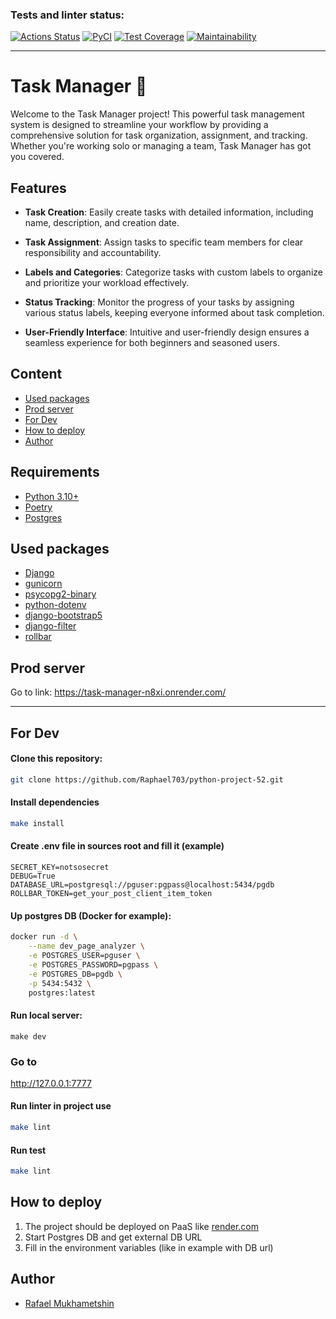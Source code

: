 ### Tests and linter status:
[![Actions Status](https://github.com/Raphael703/python-project-52/actions/workflows/hexlet-check.yml/badge.svg)](https://github.com/Raphael703/python-project-52/actions)
[![PyCI](https://github.com/Raphael703/python-project-52/actions/workflows/pyci.yml/badge.svg)](https://github.com/Raphael703/python-project-83/actions/workflows/pyci.yml)
[![Test Coverage](https://api.codeclimate.com/v1/badges/bf5d3f463b1c9091b039/test_coverage)](https://codeclimate.com/github/Raphael703/python-project-52/test_coverage)
[![Maintainability](https://api.codeclimate.com/v1/badges/bf5d3f463b1c9091b039/maintainability)](https://codeclimate.com/github/Raphael703/python-project-52/maintainability)


_____

# Task Manager 📝

Welcome to the Task Manager project! This powerful task management system is designed to streamline your workflow by providing a comprehensive solution for task organization, assignment, and tracking. Whether you're working solo or managing a team, Task Manager has got you covered.

## Features

- **Task Creation**: Easily create tasks with detailed information, including name, description, and creation date.

- **Task Assignment**: Assign tasks to specific team members for clear responsibility and accountability.

- **Labels and Categories**: Categorize tasks with custom labels to organize and prioritize your workload effectively.

- **Status Tracking**: Monitor the progress of your tasks by assigning various status labels, keeping everyone informed about task completion.

- **User-Friendly Interface**: Intuitive and user-friendly design ensures a seamless experience for both beginners and seasoned users.





## Content
- [Used packages](#used-packages)
- [Prod server](#prod-server)
- [For Dev](#for-dev)
- [How to deploy](#how-to-deploy)
- [Author](#author)

## Requirements
- [Python 3.10+](https://www.python.org/downloads/release/python-3100/)
- [Poetry](https://python-poetry.org/)
- [Postgres](https://www.postgresql.org/)

## Used packages
 - [Django](https://www.djangoproject.com/) 
 - [gunicorn](https://gunicorn.org/)
 - [psycopg2-binary](https://www.psycopg.org/docs/install.html)
 - [python-dotenv](https://github.com/theskumar/python-dotenv)
 - [django-bootstrap5](https://pypi.org/project/django-bootstrap5/)
 - [django-filter](https://django-filter.readthedocs.io/en/stable/)
 - [rollbar](https://app.rollbar.com/a/raphael.mukha/FirstProject/onboarding/embark)

## Prod server
Go to link: https://task-manager-n8xi.onrender.com/



______
## For Dev
#### Clone this repository:
```sh
git clone https://github.com/Raphael703/python-project-52.git
```

#### Install dependencies
```sh
make install
```

#### Create .env file in sources root and fill it (example)
```dotenv
SECRET_KEY=notsosecret
DEBUG=True
DATABASE_URL=postgresql://pguser:pgpass@localhost:5434/pgdb
ROLLBAR_TOKEN=get_your_post_client_item_token
```

#### Up postgres DB (Docker for example):
```sh
docker run -d \
    --name dev_page_analyzer \
    -e POSTGRES_USER=pguser \
    -e POSTGRES_PASSWORD=pgpass \
    -e POSTGRES_DB=pgdb \
    -p 5434:5432 \
    postgres:latest
```

#### Run local server:
```shell
make dev
```

### Go to 
http://127.0.0.1:7777

#### Run linter in project use
```sh
make lint
```
#### Run test
```sh
make lint
```

## How to deploy

1. The project should be deployed on PaaS like [render.com](https://render.com)
2. Start Postgres DB and get external DB URL
3. Fill in the environment variables (like in example with DB url)

## Author
- [Rafael Mukhametshin](https://github.com/Raphael703)